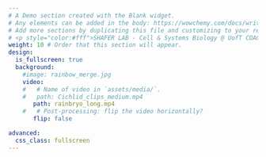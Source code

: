 ```yaml
---
# A Demo section created with the Blank widget.
# Any elements can be added in the body: https://wowchemy.com/docs/writing-markdown-latex/
# Add more sections by duplicating this file and customizing to your requirements.
# <p style="color:#fff">SHAFER LAB - Cell & Systems Biology @ UofT COACH</p>
weight: 10 # Order that this section will appear.
design:
  is_fullscreen: true
  background:
    #image: rainbow_merge.jpg
    video:
    #   # Name of video in `assets/media/`.
    #   path: Cichlid_clips_medium.mp4
       path: rainbryo_long.mp4
    #   # Post-processing: flip the video horizontally?
       flip: false

advanced:
  css_class: fullscreen
---
```

<head>
<div>
<style>
.centered {
  top:50%;
  left:50%;
  transform:translate(0,400%)
}
</style>
</div>
</head>

